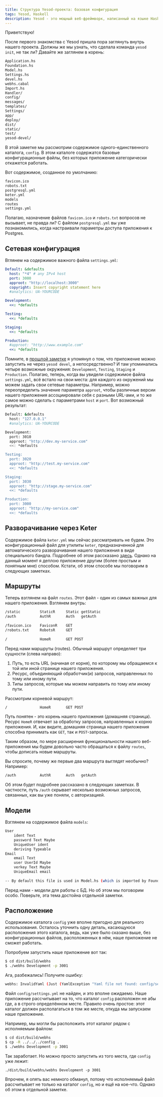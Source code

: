```yaml
---
title: Структура Yesod-проекта: базовая конфигурация
tags: Yesod, Haskell
description: Yesod - это мощный веб-фреймворк, написанный на языке Haskell. Пришла пора изучить структуру нашего проекта. И начнём мы с базовой конфигурации.
---
```


Приветствую!

После первого знакомства с Yesod пришла пора заглянуть внутрь нашего проекта. Должны же мы узнать, что сделала команда `yesod init`, не так ли? Давайте же заглянем в корень:

```bash
Application.hs
Foundation.hs 
Model.hs       
Settings.hs    
devel.hs       
webhs.cabal
Import.hs      
Handler/        
config/         
messages/       
templates/      
Settings/       
app/            
deploy/         
dist/           
static/         
test/           
yesod-devel/
```

В этой заметке мы рассмотрим содержимое одного-единственного каталога, `config`. В этом каталоге содержатся базовые конфигурационные файлы, без которых приложение категорически откажется работать.

Вот содержимое, созданное по умолчанию:

```bash
favicon.ico    
robots.txt     
postgresql.yml 
keter.yml      
models         
routes         
settings.yml
```

Полагаю, назначение файлов `favicon.ico` и `robots.txt` вопросов не вызывает, не правда ли? С файлом `postgresql.yml` вы уже познакомились, когда настраивали параметры доступа приложения к Postgres. 

## Сетевая конфигурация

Вглянем на содержимое важного файла `settings.yml`:

```yaml
Default: &defaults
  host: "*4" # any IPv4 host
  port: 3000
  approot: "http://localhost:3000"
  copyright: Insert copyright statement here
  #analytics: UA-YOURCODE

Development:
  <<: *defaults

Testing:
  <<: *defaults

Staging:
  <<: *defaults

Production:
  #approot: "http://www.example.com"
  <<: *defaults

```

Помните, в [прошлой заметке]() я упомянул о том, что приложение можно запустить не через `yesod devel`, а непосредственно? И там упоминались четыре возможные окружения: `Development`, `Testing`, `Staging` и `Production`. Полагаю, теперь, когда вы увидели содержимое файла `settings.yml`, всё встало на свои места: для каждого из окружений мы можем задать свои сетевые параметры. Например, можно переопределить значение параметра `approot`, чтобы различные версии нашего приложения ассоциировали себя с разными URL-ами, и то же самое можно сделать с параметрами `host` и `port`. Вот возможный результат:

```bash
Default: &defaults
  host: "127.0.0.1"
  #analytics: UA-YOURCODE

Development:
  port: 3010
  approot: "http://dev.my-service.com"
  <<: *defaults

Testing:
  port: 3020
  approot: "http://test.my-service.com"
  <<: *defaults

Staging:
  port: 3030
  approot: "http://stage.my-service.com"
  <<: *defaults

Production:
  port: 3000
  approot: "http://my-service.com"
  <<: *defaults
```

## Разворачивание через Keter

Содержимое файла `keter.yml` мы сейчас рассматривать не будем. Это конфигурационный файл для утилиты `keter`, предназначенной для автоматического разворачивания нашего приложения в виде специального бандла. Подробнее об этом рассказано [здесь](http://www.yesodweb.com/blog/2012/05/keter-app-deployment). Однако на данный момент я деплою приложение другим (более простым и понятным мне) способом. Кстати, об этом способе мы поговорим в следующих заметках.

## Маршруты

Теперь взглянем на файл `routes`. Этот файл - один из самых важных для нашего приложения. Взглянем внутрь:

```bash
/static         StaticR     Static getStatic
/auth           AuthR       Auth   getAuth
   
/favicon.ico    FaviconR    GET
/robots.txt     RobotsR     GET
   
/               HomeR       GET POST
```

Перед нами маршруты (routes). Обычный маршрут определяет три сущности (слева направо):

1. Путь, то есть URL (начиная от корня), по которому мы обращаемся к той или иной странице нашего приложения.
2. Ресурс, объединяющий обработчик(и) запросов, направленных по тому или иному пути.
3. Типы запросов, которые мы можем направить по тому или иному пути.

Рассмотрим корневой маршрут:

```bash
/               HomeR       GET POST
```

Путь понятен - это корень нашего приложения (домашняя страница). Ресурс `HomeR` отвечает за обработку запросов, направленных к корню приложения. И, как видите, домашняя страница нашего приложения способна принимать как `GET`, так и `POST`-запросы.

Таким образом, по мере расширения функциональности нашего веб-приложения мы будем довольно часто обращаться к файлу `routes`, чтобы дописать новые маршруты.

Вы спросите, почему же первые два маршрута выглядят необычно? Например:

```bash
/auth           AuthR       Auth   getAuth
```

Об этом будет подробнее рассказано в следующих заметках. В частности, путь `/auth` скрывает несколько возможных запросов, связанных, как вы уже поняли, с авторизацией.

## Модели

Взглянем на содержимое файла `models`:

```bash
User
    ident Text
    password Text Maybe
    UniqueUser ident
    deriving Typeable
Email
    email Text
    user UserId Maybe
    verkey Text Maybe
    UniqueEmail email
 
-- By default this file is used in Model.hs (which is imported by Foundation.hs)
```

Перед нами - модели для работы с БД. Но об этом мы поговорим особо. Поверьте, эта тема достойна отдельной заметки.

## Расположение

Содержимое каталога `config` уже вполне пригодно для реального использования. Осталось уточнить одну деталь, касающуюся расположения этого каталога, ведь, как уже было сказано выше, без конфигурационных файлов, расположенных в нём, наше приложение не сможет работать.

Попробуем запустить наше приложение вот так:

```bash
$ cd dist/build/webhs
$ ./webhs Development -p 3001
```

Ага, разбежались! Получите ошибку:

```bash
webhs: InvalidYaml (Just (YamlException "Yaml file not found: config/settings.yml"))
```

Файл `config/settings.yml` не найден, и это вполне ожидаемо. Наше приложение рассчитывает на то, что каталог `config` расположен не абы где, а в строго определённом месте. Правило очень простое: этот каталог должен располагаться в том же месте, откуда мы запускаем наше приложение.

Например, мы могли бы расположить этот каталог рядом с исполняемым файлом:

```bash
$ cd dist/build/webhs
$ cp -R ../../../config .
$ ./webhs Development -p 3001
```

Так заработает. Но можно просто запустить из того места, где `config` уже лежит:

```build
./dist/build/webhs/webhs Development -p 3001
```

Впрочем, я опять вас немного обманул, потому что исполняемый файл рассчитывает не только на каталог `config`, но и ещё на кое-что. Однако об этом в отдельной заметке. 











